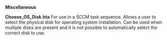 **Miscellaneous**

**Choose_OS_Disk.hta**
For use in a SCCM task sequence. Allows a user to select the physical disk for operating system installation.
Can be used when multiple disks are present and it is not possible to automatically select the correct disk to use.
